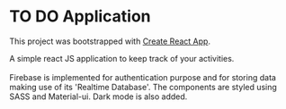 # TO DO Application

This project was bootstrapped with [Create React App](https://github.com/facebook/create-react-app).

A simple react JS application to keep track of your activities.
<br />
<br />
Firebase is implemented for authentication purpose and for storing data making use of its 'Realtime Database'.
The components are styled using SASS and Material-ui.
Dark mode is also added.
